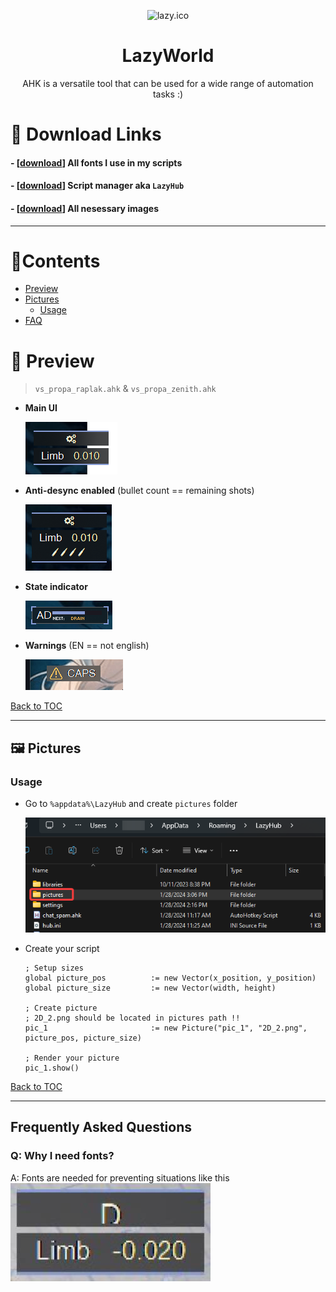 <p align="center">
  <img width="180" src="./attachments/Images/cat.ico" alt="lazy.ico">
  <h1 align="center">LazyWorld</h1>
  <p align="center">AHK is a versatile tool that can be used for a wide range of automation tasks :)</p>
</p>

# 🔗 Download Links
#### - [[download](https://github.com/Lazy-World/warframe-ahk/raw/main/attachments/Fonts/fonts.zip)] All fonts I use in my scripts
#### - [[download](https://github.com/Lazy-World/warframe-ahk/blob/LazyHub/LazyHub/LazyHubSetup.exe)] Script manager aka `LazyHub`
#### - [[download](./attachments/pictures)] All nesessary images

---

# 📝Contents
- [Preview](#-preview)
- [Pictures](#%EF%B8%8F-pictures)
  - [Usage](#usage)
- [FAQ](#frequently-asked-questions)

# 🔮 Preview
> `vs_propa_raplak.ahk` & `vs_propa_zenith.ahk`
- **Main UI** 

  ![ui preview](./attachments/Images/ui.png)

- **Anti-desync enabled** (bullet count == remaining shots)

  ![ui_antidesync preview](./attachments/Images/ui_antidesync.png)

- **State indicator** 

  ![ui_indicator preview](./attachments/Images/ui_indicator.gif)

- **Warnings** (EN == not english)

  ![warnings_gif preview](./attachments/Images/warnings.gif)

[Back to TOC](#contents)

---

## 🖼️ Pictures

### Usage
- Go to `%appdata%\LazyHub` and create `pictures` folder

  ![pictures preview](./attachments/Images/pictures.png)

- Create your script
  ```ahk
  ; Setup sizes
  global picture_pos          := new Vector(x_position, y_position)
  global picture_size         := new Vector(width, height)
  
  ; Create picture
  ; 2D_2.png should be located in pictures path !!
  pic_1                       := new Picture("pic_1", "2D_2.png", picture_pos, picture_size)
  
  ; Render your picture
  pic_1.show()
  ```
[Back to TOC](#contents)

---

## Frequently Asked Questions

### Q: Why I need fonts?
A: Fonts are needed for preventing situations like this
  ![why_fonts](/attachments/Images/why_fonts.png)

